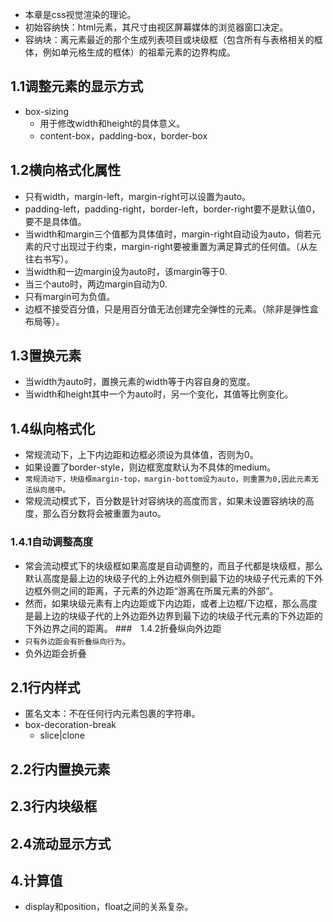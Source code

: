 + 本章是css视觉渲染的理论。
+ 初始容纳快：html元素，其尺寸由视区屏幕媒体的浏览器窗口决定。
+ 容纳块：离元素最近的那个生成列表项目或块级框（包含所有与表格相关的框体，例如单元格生成的框体）的祖辈元素的边界构成。
## 1.1调整元素的显示方式
+ box-sizing
  + 用于修改width和height的具体意义。
  + content-box，padding-box，border-box
## 1.2横向格式化属性
+ 只有width，margin-left，margin-right可以设置为auto。
+ padding-left，padding-right，border-left，border-right要不是默认值0，要不是具体值。
+ 当width和margin三个值都为具体值时，margin-right自动设为auto，倘若元素的尺寸出现过于约束，margin-right要被重置为满足算式的任何值。（从左往右书写）。
+ 当width和一边margin设为auto时，该margin等于0.
+ 当三个auto时，两边margin自动为0.
+ 只有margin可为负值。
+ 边框不接受百分值，只是用百分值无法创建完全弹性的元素。（除非是弹性盒布局等）。
## 1.3置换元素
+ 当width为auto时，置换元素的width等于内容自身的宽度。
+ 当width和height其中一个为auto时，另一个变化，其值等比例变化。
## 1.4纵向格式化
+ 常规流动下，上下内边距和边框必须设为具体值，否则为0。
+ 如果设置了border-style，则边框宽度默认为不具体的medium。
+ `常规流动下，块级框margin-top，margin-bottom设为auto，则重置为0,因此元素无法纵向居中。`
+ 常规流动模式下，百分数是针对容纳块的高度而言，如果未设置容纳块的高度，那么百分数将会被重置为auto。
### 1.4.1自动调整高度
+ 常会流动模式下的块级框如果高度是自动调整的，而且子代都是块级框，那么默认高度是最上边的块级子代的上外边框外侧到最下边的块级子代元素的下外边框外侧之间的距离，子元素的外边距“游离在所属元素的外部”。
+ 然而，如果块级元素有上内边距或下内边距，或者上边框/下边框，那么高度是最上边的块级子代的上外边距外边界到最下边的块级子代元素的下外边距的下外边界之间的距离。
###　1.4.2折叠纵向外边距
+ `只有外边距会有折叠纵向行为`。
+ 负外边距会折叠
## 2.1行内样式
+ 匿名文本：不在任何行内元素包裹的字符串。
+ box-decoration-break
  + slice|clone
## 2.2行内置换元素
## 2.3行内块级框
## 2.4流动显示方式

## 4.计算值
+ display和position，float之间的关系复杂。